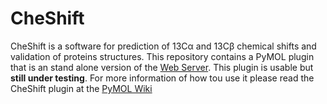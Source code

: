 CheShift
========

CheShift is a software for prediction of  13Cα and 13Cβ chemical shifts and validation of proteins structures. This repository contains a PyMOL plugin that is an stand alone version of the [Web Server](http://cheshift.com). This plugin is usable but **still under testing**. For more information of how tou use it please read the CheShift plugin at the [PyMOL Wiki](http://www.pymolwiki.org:8888/index.php/Cheshift)
